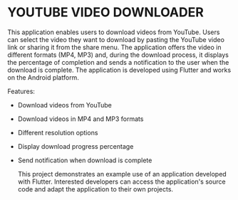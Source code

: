 # YOUTUBE VIDEO DOWNLOADER

This application enables users to download videos from YouTube. Users can select the video they want to download by pasting the YouTube video link or sharing it from the share menu. The application offers the video in different formats (MP4, MP3) and, during the download process, it displays the percentage of completion and sends a notification to the user when the download is complete. The application is developed using Flutter and works on the Android platform.

Features:

- Download videos from YouTube
- Download videos in MP4 and MP3 formats
- Different resolution options
- Display download progress percentage
- Send notification when download is complete

  This project demonstrates an example use of an application developed with Flutter. Interested developers can access the application's source code and adapt the application to their own projects.






